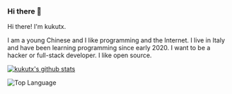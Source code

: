 ### Hi there 👋
Hi there! I'm kukutx.

I am a young Chinese and I like programming and the Internet. I live in Italy and have been learning programming since early 2020. I want to be a hacker or full-stack developer. I like open source.

<!--
**djh-sudo/djh-sudo** is a ✨ _special_ ✨ repository because its `README.md` (this file) appears on your GitHub profile.

Here are some ideas to get you started:

- 🔭 I’m currently working on ...
- 🌱 I’m currently learning ...
- 👯 I’m looking to collaborate on ...
- 🤔 I’m looking for help with ...
- 💬 Ask me about ...
- 📫 How to reach me: ...
- 😄 Pronouns: ...
- ⚡ Fun fact: ...
-->
[![kukutx's github stats](https://github-readme-stats.vercel.app/api?username=kukutx "![djh-sudo's github stats")](https://github.com/djh-sudo/github-readme-stats)

![Top Language](https://github-readme-stats.vercel.app/api/top-langs/?username=kukutx)
